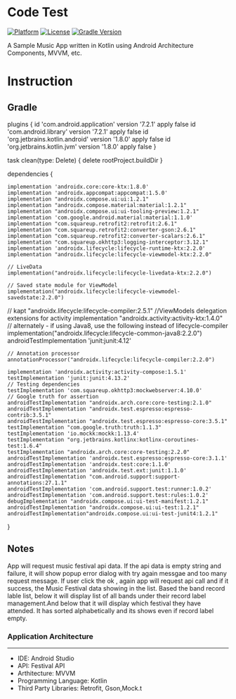  # Code Test
 [![Platform](https://img.shields.io/badge/platform-Android-yellow.svg)](https://www.android.com)
 [![License](https://img.shields.io/badge/license-Apache%202-4EB1BA.svg?style=flat-square)](https://www.apache.org/licenses/LICENSE-2.0.html)
 [![Gradle Version](https://img.shields.io/badge/gradle-4.0-green.svg)](https://docs.gradle.org/current/release-notes)

 A Sample Music App written in Kotlin using Android Architecture Components, MVVM, etc.
 
 # Instruction

## Gradle

plugins {
    id 'com.android.application' version '7.2.1' apply false
    id 'com.android.library' version '7.2.1' apply false
    id 'org.jetbrains.kotlin.android' version '1.8.0' apply false
    id 'org.jetbrains.kotlin.jvm' version '1.8.0' apply false
}

task clean(type: Delete) {
    delete rootProject.buildDir
}


dependencies {

    implementation 'androidx.core:core-ktx:1.8.0'
    implementation 'androidx.appcompat:appcompat:1.5.0'
    implementation "androidx.compose.ui:ui:1.2.1"
    implementation "androidx.compose.material:material:1.2.1"
    implementation "androidx.compose.ui:ui-tooling-preview:1.2.1"
    implementation 'com.google.android.material:material:1.1.0'
    implementation "com.squareup.retrofit2:retrofit:2.6.1"
    implementation "com.squareup.retrofit2:converter-gson:2.6.1"
    implementation "com.squareup.retrofit2:converter-scalars:2.6.1"
    implementation "com.squareup.okhttp3:logging-interceptor:3.12.1"
    implementation 'androidx.lifecycle:lifecycle-runtime-ktx:2.2.0'
    implementation "androidx.lifecycle:lifecycle-viewmodel-ktx:2.2.0"

    // LiveData
    implementation("androidx.lifecycle:lifecycle-livedata-ktx:2.2.0")

    // Saved state module for ViewModel
    implementation("androidx.lifecycle:lifecycle-viewmodel-savedstate:2.2.0")
   // kapt "androidx.lifecycle:lifecycle-compiler:2.5.1"
    //ViewModels delegation extensions for activity
    implementation "androidx.activity:activity-ktx:1.4.0"
    // alternately - if using Java8, use the following instead of lifecycle-compiler
    implementation("androidx.lifecycle:lifecycle-common-java8:2.2.0")
    androidTestImplementation 'junit:junit:4.12'

    // Annotation processor
    annotationProcessor("androidx.lifecycle:lifecycle-compiler:2.2.0")

    implementation 'androidx.activity:activity-compose:1.5.1'
    testImplementation 'junit:junit:4.13.2'
    // Testing dependencies
    testImplementation 'com.squareup.okhttp3:mockwebserver:4.10.0'
    // Google truth for assertion
    androidTestImplementation "androidx.arch.core:core-testing:2.1.0"
    androidTestImplementation "androidx.test.espresso:espresso-contrib:3.5.1"
    androidTestImplementation "androidx.test.espresso:espresso-core:3.5.1"
    testImplementation "com.google.truth:truth:1.1.3"
    testImplementation 'io.mockk:mockk:1.13.4'
    testImplementation "org.jetbrains.kotlinx:kotlinx-coroutines-test:1.6.4"
    testImplementation "androidx.arch.core:core-testing:2.2.0"
    androidTestImplementation 'androidx.test.espresso:espresso-core:3.1.1'
    androidTestImplementation 'androidx.test:core:1.1.0'
    androidTestImplementation 'androidx.test.ext:junit:1.1.0'
    androidTestImplementation "com.android.support:support-annotations:27.1.1"
    androidTestImplementation 'com.android.support.test:runner:1.0.2'
    androidTestImplementation 'com.android.support.test:rules:1.0.2'
    debugImplementation "androidx.compose.ui:ui-test-manifest:1.2.1"
    androidTestImplementation "androidx.compose.ui:ui-test:1.2.1"
    androidTestImplementation"androidx.compose.ui:ui-test-junit4:1.2.1"


}

## Notes
  App will request music festival api data. If the api data is empty string and failure, it will show popup error dialog with try again messgae and too many request message. If user click the ok , again app will request api call and if it success, the Music Festival data showing in the list. Based the band record lable list, below it will display list of all bands under their record label management.And below that it will display which festival they have attended. It has sorted alphabetically and its shows even if record label empty. 
  
 

### Application Architecture
---
- IDE: Android Studio
- API: Festival API
- Arthitecture: MVVM
- Programming Language: Kotlin
- Third Party Libraries: Retrofit, Gson,Mock.t
